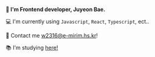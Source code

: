  
**👋 I'm Frontend developer, Juyeon Bae.**

💻 I'm currently using `Javascript`, `React`, `Typescript`, ect..

📮 Contact me w2316@e-mirim.hs.kr!

📚 I'm studying <a href="https://startcp.tistory.com/"> here!</a>  
 

 
